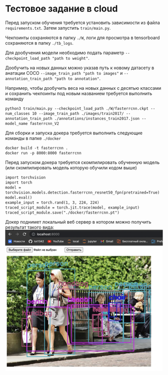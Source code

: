 # Тестовое задание в cloud

Перед запуском обучения требуется установить зависимости из файла `requirements.txt`. Затем запустить `train/main.py`. 

Чекпоинты сохраняются в папку `./W`, логи для просмотра в tensorboard сохраняются в папку `./tb_logs`. 

Для дообучения модели необходимо подать параметр `--checkpoint_load_path "path to weight"`. 

Дообучить на новых данных можно указав путь к новому датасету в анатации COCO `--image_train_path "path to images"` и `--annotation_train_path "path to annotation"`.

Например, чтобы дообучить веса на новых данных с десятью классами и сохранить чекпоинты под новым названием требуется выполнить команду
```
python3 train/main.py --checkpoint_load_path ./W/fasterrcnn.ckpt --num_classes 10 --image_train_path ./images/train2017/ --annotation_train_path ./annotations/instances_train2017.json --model_name fasterrcnn_V2 
```

Для сборки и запуска докера требуется выполнить следующие команды в папке `./docker`
```
docker build -t fasterrcnn .
docker run -p 8000:8000 fasterrcnn
```

Перед запуском докера требуется скомпилировать обученную модель (или скомпилировать модель которую обучили кодом выше)
```
import torchvision
import torch
model = torchvision.models.detection.fasterrcnn_resnet50_fpn(pretrained=True)
model.eval()
example_input = torch.rand(1, 3, 224, 224)
traced_script_module = torch.jit.trace(model, example_input)
traced_script_module.save("./docker/fasterrcnn.pt")

```

Докер поднимет локальный веб сервер в котором можно получить результат такого вида:
![Пример](https://github.com/tot1342/claud_test_task/blob/main/docker/example_work.png)

